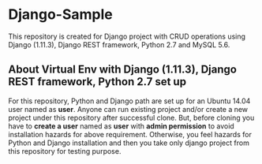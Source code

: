 # Django-Sample
This repository is created for Django project with CRUD operations using Django (1.11.3), Django REST framework, Python 2.7 and MySQL 5.6.
## About Virtual Env with Django (1.11.3), Django REST framework, Python 2.7 set up
For this repository, Python and Django path are set up for an Ubuntu 14.04 user named as **user**. Anyone can run existing project and/or create a new project under this repository after successful clone. But, before cloning you have to **create a user** named as **user** with **admin permission** to avoid installation hazards for above requirement. Otherwise, you feel hazards for Python and Django installation and then you take only django project from this repository for testing purpose.

